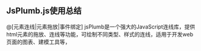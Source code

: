 ## JsPlumb.js使用总结
@[元素连线|元素拖放|事件绑定]
    jsPlumb是一个强大的JavaScript连线库，提供html元素的拖放、连线等功能，可绘制不同类型、样式的连线，适用于开发web页面的图表、建模工具等，

